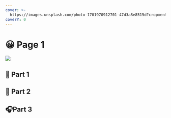 ```yaml
---
cover: >-
  https://images.unsplash.com/photo-1701970912701-47d3a8e8515d?crop=entropy&cs=srgb&fm=jpg&ixid=M3wxOTcwMjR8MHwxfHJhbmRvbXx8fHx8fHx8fDE3MDQzODg3NDB8&ixlib=rb-4.0.3&q=85
coverY: 0
---
```


# 😀 Page 1



![](https://images.unsplash.com/photo-1703028408740-4dcc18fcfb6d?crop=entropy\&cs=srgb\&fm=jpg\&ixid=M3wxOTcwMjR8MHwxfHJhbmRvbXx8fHx8fHx8fDE3MDQzODg3NDB8\&ixlib=rb-4.0.3\&q=85)





## 🙏 Part 1





## 🤙 Part 2





## 🎧Part 3
